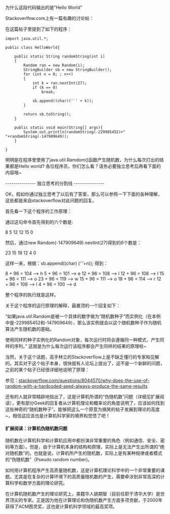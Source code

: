 为什么这段代码输出的是”Hello World”

Stackoverlfow.com上有一篇有趣的讨论帖：

在这篇帖子里提到了如下的程序：

```
import java.util.*;
 
public class HelloWorld{
 
    public static String randomString(int i)
    {
        Random ran = new Random(i);
        StringBuilder sb = new StringBuilder();
        for (int n = 0; ; n++)
        {
            int k = ran.nextInt(27);
            if (k == 0)
                break;
 
            sb.append((char)('`' + k));
        }
 
        return sb.toString();
    }
 
    public static void main(String[] args){
        System.out.println(randomString(-229985452)+" "+randomString(-147909649));
    }
 
}
```

明明是在程序里使用了java.util.Ramdom()函数产生随机数，为什么每次打出的结果都是Hello world? 各位程序员，你们怎么看？请务必要独立思考后再看下面的内容哦~

--------------- 独立思考的分割线 ---------------

OK，假如你通过独立思考了以后有了答案，那么可以参照一下下面的各种理解，这些都是来自stackoverflow对此问题的回复。

首先看一下这个程序的工作原理：

通过这句命令首先得到的六个数是:

8 5 12 12 15 0

然后，通过new Random(-147909649).nextInt(27)得到的6个数是：

23 15 18 12 4 0

这样一来，根据：sb.append((char) (‘`’+n)); 得到：

8 + 96 = 104 --> h 
5 + 96 = 101 --> e 
12 + 96 = 108 --> l 
12 + 96 = 108 --> l 
15 + 96 = 111 --> o 
23 + 96 = 119 --> w 
15 + 96 = 111 --> o 
18 + 96 = 114 --> r 
12 + 96 = 108 --> l 
4 + 96 = 100 --> d

整个程序的执行就是这样。

关于这个程序的运行原理的解释，最置顶的一个回复如下：

“如果java.util.Random是被一个具体的数字做为“随机数种子”而实例化（在本例中是-229985452和-147909649），那么该实例就会以这个随机数种子作为随机算法产生随机数的基础。

使用同样的种子实例化的Random对象，每次运行时将会遵循同一种模式，产生同样的序列。”
这就是为什么每次运行该程序都会产生同样的结果的原理啦~

当然，关于这个话题，高手林立的Stackoverflow上是不缺乏懂行的专家和见解的。其实对于这个帖子本身，很快就有人论坛上提出了，这不是一个新鲜的问题，之前的某个帖子已经很详细地说明了原理：

参见：[stackoverflow.com/questions/8044570/why-does-the-use-of-random-with-a-hardcoded-seed-always-produce-the-same-results](http://stackoverflow.com/questions/8044570/why-does-the-use-of-random-with-a-hardcoded-seed-always-produce-the-same-results)

还有的人就非常精辟地指出了，这是计算机所谓的“伪随机数”问题（详细见扩展阅读），更有部分Geek的回复者从计算机理论和概率论的角度说明了，应该如何找到这些神奇的“随机数种子”。能够把这么一个原意为搞笑的帖子发展到理论的高度~，相信这应该也是计算机科学家的境界和觉悟了吧！

#### 扩展阅读：计算机伪随机数问题

随机数在计算机科学和计算机应用中都扮演非常重要的角色（例如通信、安全、密码等方面）。但是，由于计算机本身的结构和原理，实际上是无法产生出所谓的“绝对随机数”的。也就是说，计算机所产生的随机数，实际上是有某种规律或者模式的“伪随机数”（Pseudo random number)。

如何用计算机程序产生高质量随机数，这是计算机理论科学中的一个非常重要的课题。尤其是在复杂的计算环境下的高质量随机数的产生，需要牵涉到非常高深的计算科学和数学方面的理论研究。

在计算机随机数产生的理论研究上，美籍华人姚期智（目前任职于清华大学）是世界顶尖的专家。正是因为他在计算理论和伪随机数产生方面多项贡献，于2000年获得了ACM图灵奖，这也是计算机科学领域的最高奖项。

